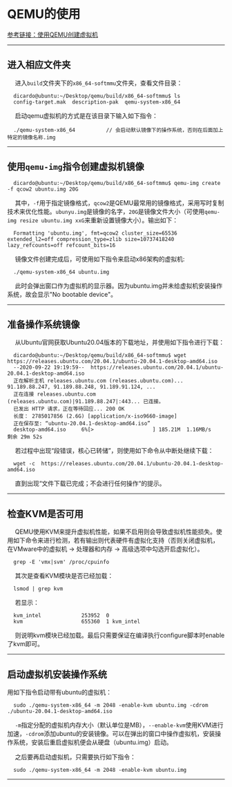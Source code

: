 # QEMU的使用

[参考链接：使用QEMU创建虚拟机](http://www.360doc.com/content/17/0531/22/6080914_658855867.shtml)

--------

## 进入相应文件夹

&emsp; 进入`build`文件夹下的`x86_64-softmmu`文件夹，查看文件目录：

```
  dicardo@ubuntu:~/Desktop/qemu/build/x86_64-softmmu$ ls
  config-target.mak  description-pak  qemu-system-x86_64
```
&emsp; 启动qemu虚拟机的方式是在该目录下输入如下指令：

```
  ./qemu-system-x86_64          // 会启动默认镜像下的操作系统，否则在后面加上特定的镜像名称.img
```

---------

## 使用`qemu-img`指令创建虚拟机镜像

```
  dicardo@ubuntu:~/Desktop/qemu/build/x86_64-softmmu$ qemu-img create -f qcow2 ubuntu.img 20G
```

&emsp; 其中，`-f`用于指定镜像格式，`qcow2`是QEMU最常用的镜像格式，采用写时复制技术来优化性能。`ubunyu.img`是镜像的名字，`20G`是镜像文件大小（可使用`qemu-img resize ubuntu.img xxG`来重新设置镜像大小）。输出如下：

```
  Formatting 'ubuntu.img', fmt=qcow2 cluster_size=65536 extended_l2=off compression_type=zlib size=10737418240 lazy_refcounts=off refcount_bits=16
```

&emsp; 镜像文件创建完成后，可使用如下指令来启动x86架构的虚拟机:

```
  ./qemu-system-x86_64 ubuntu.img
```

&emsp; 此时会弹出窗口作为虚拟机的显示器。因为ubuntu.img并未给虚拟机安装操作系统，故会显示"No bootable device"。

-----------

## 准备操作系统镜像

&emsp; 从Ubuntu官网获取Ubuntu20.04版本的下载地址，并使用如下指令进行下载：

```
  dicardo@ubuntu:~/Desktop/qemu/build/x86_64-softmmu$ wget https://releases.ubuntu.com/20.04.1/ubuntu-20.04.1-desktop-amd64.iso
  --2020-09-22 19:19:59--  https://releases.ubuntu.com/20.04.1/ubuntu-20.04.1-desktop-amd64.iso
  正在解析主机 releases.ubuntu.com (releases.ubuntu.com)... 91.189.88.247, 91.189.88.248, 91.189.91.124, ...
  正在连接 releases.ubuntu.com (releases.ubuntu.com)|91.189.88.247|:443... 已连接。
  已发出 HTTP 请求，正在等待回应... 200 OK
  长度： 2785017856 (2.6G) [application/x-iso9660-image]
  正在保存至: “ubuntu-20.04.1-desktop-amd64.iso”
  desktop-amd64.iso     6%[>                   ] 185.21M  1.16MB/s    剩余 29m 52s
```

&emsp; 若过程中出现“段错误，核心已转储”，则使用如下命令从中断处继续下载：

```
  wget -c  https://releases.ubuntu.com/20.04.1/ubuntu-20.04.1-desktop-amd64.iso
```

&emsp; 直到出现“文件下载已完成；不会进行任何操作“的提示。


------------

## 检查KVM是否可用

&emsp; QEMU使用KVM来提升虚拟机性能，如果不启用则会导致虚拟机性能损失。使用如下命令来进行检测，若有输出则代表硬件有虚拟化支持（否则关闭虚拟机， 在VMware中的虚拟机 -> 处理器和内存 -> 高级选项中勾选开启虚拟化）。

```
  grep -E 'vmx|svm' /proc/cpuinfo
```
&emsp; 其次是查看KVM模块是否已经加载：

```
  lsmod | grep kvm
```
&emsp; 若显示：

```
  kvm_intel             253952  0
  kvm                   655360  1 kvm_intel
```
&emsp; 则说明kvm模块已经加载。最后只需要保证在编译执行configure脚本时enable了kvm即可。

-----------

## 启动虚拟机安装操作系统

用如下指令启动带有ubuntu的虚拟机：

```
  sudo ./qemu-system-x86_64 -m 2048 -enable-kvm ubuntu.img -cdrom ./ubuntu-20.04.1-desktop-amd64.iso
```

&emsp; `-m`指定分配的虚拟机内存大小（默认单位是MB），`--enable-kvm`使用KVM进行加速，`-cdrom`添加ubuntu的安装镜像。可以在弹出的窗口中操作虚拟机，安装操作系统，安装后重启虚拟机便会从硬盘（ubuntu.img）启动。

&emsp; 之后要再启动虚拟机，只需要执行如下指令：

```
  sudo ./qemu-system-x86_64 -m 2048 -enable-kvm ubuntu.img
```

------------










